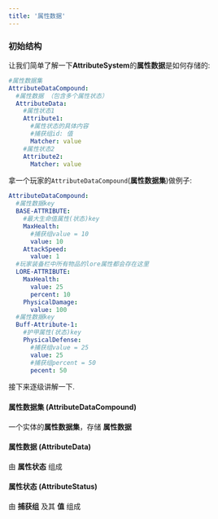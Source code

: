 ```yaml
---
title: '属性数据'
---
```


### 初始结构

让我们简单了解一下**AttributeSystem**的**属性数据**是如何存储的:

```yaml
#属性数据集
AttributeDataCompound:
  #属性数据 （包含多个属性状态）
  AttributeData:
    #属性状态1
    Attribute1:
      #属性状态的具体内容
      #捕获组id: 值
      Matcher: value
    #属性状态2
    Attribute2:
      Matcher: value
```

拿一个玩家的`AttributeDataCompound`(**属性数据集**)做例子:

```yaml
AttributeDataCompound:
  #属性数据key
  BASE-ATTRIBUTE:
    #最大生命值属性(状态)key
    MaxHealth:
      #捕获组value = 10
      value: 10
    AttackSpeed:
      value: 1
  #玩家装备栏中所有物品的lore属性都会存在这里
  LORE-ATTRIBUTE:
    MaxHealth:
      value: 25
      percent: 10
    PhysicalDamage:
      value: 100
  #属性数据key
  Buff-Attribute-1:
    #护甲属性(状态)key
    PhysicalDefense:
      #捕获组value = 25
      value: 25
      #捕获组percent = 50
      pecent: 50
```

接下来逐级讲解一下.

#### 属性数据集 (AttributeDataCompound)

一个实体的**属性数据集**，存储 **属性数据**

#### 属性数据 (AttributeData)

由 **属性状态** 组成

#### 属性状态 (AttributeStatus)

由 **捕获组** 及其 **值** 组成

